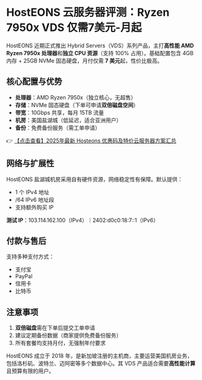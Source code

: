 # HostEONS 云服务器评测：Ryzen 7950x VDS 仅需7美元-月起

HostEONS 近期正式推出 Hybrid Servers（VDS）系列产品，主打**高性能 AMD Ryzen 7950x 处理器**和**独立 CPU 资源**（支持 100% 占用）。基础配置包含 4GB 内存 + 25GB NVMe 固态硬盘，月付仅需 **7 美元**起，性价比极高。

## 核心配置与优势

- **处理器**：AMD Ryzen 7950x（独立核心，无超售）
- **存储**：NVMe 固态硬盘（下单可申请**双倍磁盘空间**）
- **带宽**：10Gbps 共享，每月 15TB 流量
- **机房**：美国盐湖城（低延迟，适合亚洲用户）
- **备份**：免费备份服务（需工单申请）

👉 [【点击查看】2025年最新 Hosteons 优惠码及特价云服务器方案汇总](https://bit.ly/hosteons)

## 网络与扩展性

HostEONS 盐湖城机房采用自有硬件资源，网络稳定性有保障。默认提供：
- 1 个 IPv4 地址
- /64 IPv6 地址段
- 支持额外购买 IP

**测试 IP**：103.114.162.100（IPv4）｜2402:d0c0:18:7::1（IPv6）

## 付款与售后

支持多种支付方式：
- 支付宝
- PayPal
- 信用卡
- 比特币

## 注意事项

1. **双倍磁盘**需在下单后提交工单申请
2. 建议定期备份数据（商家提供免费备份服务）
3. 所有套餐均支持月付，无强制年付要求

HostEONS 成立于 2018 年，是新加坡注册的主机商，主要运营美国机房业务，包括洛杉矶、波特兰、迈阿密等多个数据中心。其 VDS 产品适合需要**高性能计算**且预算有限的用户。